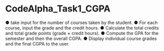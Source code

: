 # CodeAlpha_Task1_CGPA
● take input for the number of courses taken by the student. ● For each course, input the grade and the credit hours. ● Calculate the total credits and total grade points (grade × credit hours). ● Compute the GPA for the semester and then the overall CGPA. ● Display individual course grades and the final CGPA to the user.
